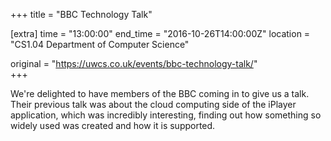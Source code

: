 +++
title = "BBC Technology Talk"

[extra]
time = "13:00:00"
end_time = "2016-10-26T14:00:00Z"
location = "CS1.04 Department of Computer Science"

original = "https://uwcs.co.uk/events/bbc-technology-talk/"    
+++

We're delighted to have members of the BBC coming in to give us a talk. Their previous talk was about the cloud computing side of the iPlayer application, which was incredibly interesting, finding out how something so widely used was created and how it is supported.

